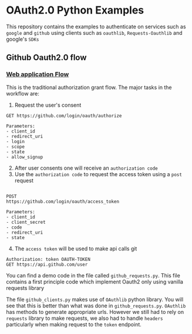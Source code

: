 # **OAuth2.0 Python Examples**

This repository contains the examples to authenticate on services such as `google` and `github` using clients such as `oauthlib`, `Requests-Oauthlib` and google's `SDKs`

## **Github Oauth2.0 flow**

### [**Web application Flow**](https://docs.github.com/en/developers/apps/building-oauth-apps/authorizing-oauth-apps)

This is the traditional authorization grant flow. The major tasks in the workflow are:

1. Request the user's consent

```
GET https://github.com/login/oauth/authorize

Parameters:
- client_id
- redirect_uri	
- login
- scope
- state
- allow_signup
```

2. After user consents one will receive an `authorization code`
3. Use the `authorization code` to request the access token using a `post` request

```
 
POST
https://github.com/login/oauth/access_token

Parameters:
- client_id 
- client_secret
- code
- redirect_uri
- state
```

4. The `access token` will be used to make api calls
git
```shell
Authorization: token OAUTH-TOKEN
GET https://api.github.com/user
```
You can find a demo code in the file called `github_requests.py`. This file contains a first principle code which implement Oauth2 only using vanilla requests library

The file `github_clients.py` makes use of `OAuthlib` python library. You will see that this is better than what was done in `github_requests.py`. `OAuthlib` has methods to generate  appropriate urls. However we still had to rely on `requests` library to make requests, we also had to handle `headers` particularly when making request to the `token` endpoint.

